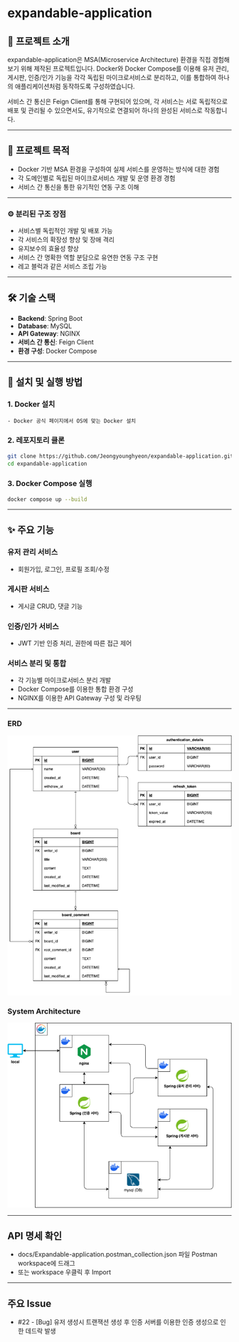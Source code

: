 # expandable-application

## 🧩 프로젝트 소개

expandable-application은 MSA(Microservice Architecture) 환경을 직접 경험해보기 위해 제작된 프로젝트입니다.
Docker와 Docker Compose를 이용해 유저 관리, 게시판, 인증/인가 기능을 각각 독립된 마이크로서비스로 분리하고, 이를 통합하여 하나의 애플리케이션처럼 동작하도록 구성하였습니다.

서비스 간 통신은 Feign Client를 통해 구현되어 있으며, 각 서비스는 서로 독립적으로 배포 및 관리될 수 있으면서도, 유기적으로 연결되어 하나의 완성된 서비스로 작동합니다.

---

## 🎯 프로젝트 목적
- Docker 기반 MSA 환경을 구성하여 실제 서비스를 운영하는 방식에 대한 경험
- 각 도메인별로 독립된 마이크로서비스 개발 및 운영 환경 경험
- 서비스 간 통신을 통한 유기적인 연동 구조 이해

---

### ⚙️ 분리된 구조 장점
- 서비스별 독립적인 개발 및 배포 가능
- 각 서비스의 확장성 향상 및 장애 격리
- 유지보수의 효율성 향상
- 서비스 간 명확한 역할 분담으로 유연한 연동 구조 구현
- 레고 블럭과 같은 서비스 조립 가능

---

## 🛠 기술 스택
- **Backend**: Spring Boot
- **Database**: MySQL
- **API Gateway**: NGINX
- **서비스 간 통신**: Feign Client
- **환경 구성**: Docker Compose

---

## 🚀 설치 및 실행 방법

### 1. Docker 설치
	- Docker 공식 페이지에서 OS에 맞는 Docker 설치

### 2. 레포지토리 클론
```bash
git clone https://github.com/Jeongyounghyeon/expandable-application.git
cd expandable-application
```

### 3. Docker Compose 실행
```bash
docker compose up --build
```

---

## ✨ 주요 기능

###  유저 관리 서비스
- 회원가입, 로그인, 프로필 조회/수정

### 게시판 서비스
- 게시글 CRUD, 댓글 기능

### 인증/인가 서비스
- JWT 기반 인증 처리, 권한에 따른 접근 제어

### 서비스 분리 및 통합
- 각 기능별 마이크로서비스 분리 개발
- Docker Compose를 이용한 통합 환경 구성
- NGINX를 이용한 API Gateway 구성 및 라우팅

---

### ERD
![ERD Image](docs/erd.png)

### System Architecture
![System Architecture Image](docs/system_architecture.png)

---

## API 명세 확인
- docs/Expandable-application.postman_collection.json 파일 Postman workspace에 드래그
- 또는 workspace 우클릭 후 Import

---

## 주요 Issue
- #22 - [Bug] 유저 생성시 트랜잭션 생성 후 인증 서버를 이용한 인증 생성으로 인한 데드락 발생
